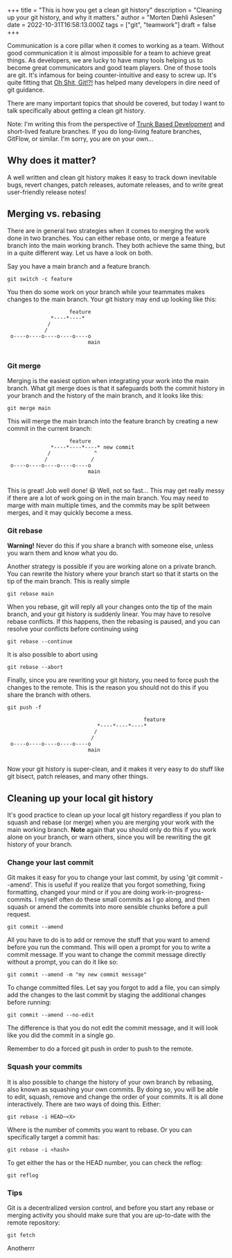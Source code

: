 +++
title = "This is how you get a clean git history"
description = "Cleaning up your git history, and why it matters."
author = "Morten Dæhli Aslesen"
date = 2022-10-31T16:58:13.000Z
tags = ["git", "teamwork"]
draft = false
+++

Communication is a core pillar when it comes to working as a team. Without good communication it is almost
impossible for a team to achieve great things. As developers, we are lucky to have many tools helping us to become great
communicators and good team players. One of those tools are git. It's infamous for being counter-intuitive and easy to
screw up. It's quite fitting that [Oh Shit, Git!?!](https://ohshitgit.com/) has helped many developers in dire need of git
guidance.

There are many important topics that should be covered, but today I want to  talk specifically about getting a clean
git history.

Note: I'm writing this from the perspective of [Trunk Based Development](https://trunkbaseddevelopment.com/) and
short-lived feature branches. If you do long-living feature branches, GitFlow, or similar. I'm sorry, you are on your own...

## Why does it matter?
A well written and clean git history makes it easy to track down inevitable bugs, revert changes, patch releases,
automate releases, and to write great user-friendly release notes!

## Merging vs. rebasing
There are in general two strategies when it comes to merging the work done in two branches. You can either rebase onto,
or merge a feature branch into the main working branch. They both achieve the same thing, but in a quite different way.
Let us have a look on both.

Say you have a main branch and a feature branch.

    git switch -c feature

You then do some work on your branch while your teammates makes changes to the main branch. Your git history may
end up looking like this:

```goat
                    feature
              *----*----*
             /           
            /             
 o----o----o----o----o----o
                          main
                     
```

### Git merge

Merging is the easiest option when integrating your work into the main branch. What git merge does is that it safeguards
both the commit history in your branch and the history of the main branch, and it looks like this:

    git merge main

This will merge the main branch into the feature branch by creating a new commit in the current branch:

```goat
                    feature
              *----*----*----* new commit
             /              ^
            /              /
 o----o----o----o----o----o
                          main
                     
```

This is great! Job well done! 😃 Well, not so fast... This may get really messy if there are a lot of work going
on in the main branch. You may need to marge with main multiple times, and the commits may be split between merges,
and it may quickly become a mess.

### Git rebase
**Warning!** Never do this if you share a branch with someone else, unless you warn them and know what you do.

Another strategy is possible if you are working alone on a private branch. You can rewrite the history where your branch
start so that it starts on the tip of the main branch. This is really simple

    git rebase main

When you rebase, git will reply all your changes onto the tip of the main branch, and your git history is suddenly linear.
You may have to resolve rebase conflicts. If this happens, then the rebasing is paused, and you can resolve your
conflicts before continuing using

    git rebase --continue

It is also possible to abort using

    git rebase --abort

Finally, since you are rewriting your git history, you need to force push the changes to the remote. This is the reason
you should not do this if you share the branch with others.

    git push -f



```goat
                                            feature
                             *----*----*----*
                            /
                           /
 o----o----o----o----o----o
                          main
                     
```

Now your git history is super-clean, and it makes it very easy to do stuff like git bisect, patch releases,
and many other things.

## Cleaning up your local git history
It's good practice to clean up your local git history regardless if you plan to squash and rebase (or merge) when
you are merging your work with the main working branch. **Note** again that you should only do this if you work alone
on your branch, or warn others, since you will be rewriting the git history of your branch.

### Change your last commit
Git makes it easy for you to change your last commit, by using 'git commit --amend'. This is useful if you realize that
you forgot something, fixing formatting, changed your mind or if you are doing work-in-progress-commits. I myself often
do these small commits as I go along, and then squash or amend the commits into more sensible chunks before a pull
request.

    git commit --amend

All you have to do is to add or remove the stuff that you want to amend before you run the command. This will open
a prompt for you to write a commit message. If you want to change the commit message directly without a prompt, you
can do it like so:

    git commit --amend -m "my new commit message"

To change committed files. Let say you forgot to add a file, you can simply add the changes to the last commit by
staging the additional changes before running:

    git commit --amend --no-edit

The difference is that you do not edit the commit message, and it will look like you did the commit in a single go.

Remember to do a forced git push in order to push to the remote.

### Squash your commits
It is also possible to change the history of your own branch by rebasing, also known as squashing your own commits. By
doing so, you will be able to edit, squash, remove and change the order of your commits. It is all done interactively.
There are two ways of doing this. Either:

    git rebase -i HEAD~<X>

Where <X> is the number of commits you want to rebase. Or you can specifically target a commit has:

    git rebase -i <hash>

To get either the has or the HEAD number, you can check the reflog:

    git reflog


### Tips

Git is a decentralized version control, and before you start any rebase or merging activity you should make sure that
you are up-to-date with the remote repository:

    git fetch

Anotherrr